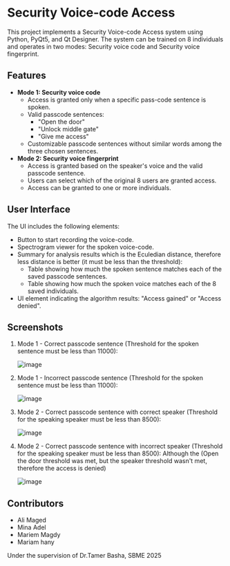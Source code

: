# Security Voice-code Access

This project implements a Security Voice-code Access system using Python, PyQt5, and Qt Designer. The system can be trained on 8 individuals and operates in two modes: Security voice code and Security voice fingerprint.

## Features

- **Mode 1: Security voice code**
  - Access is granted only when a specific pass-code sentence is spoken.
  - Valid passcode sentences:
    - "Open the door"
    - "Unlock middle gate"
    - "Give me access"
  - Customizable passcode sentences without similar words among the three chosen sentences.
- **Mode 2: Security voice fingerprint**
  - Access is granted based on the speaker's voice and the valid passcode sentence.
  - Users can select which of the original 8 users are granted access.
  - Access can be granted to one or more individuals.

## User Interface

The UI includes the following elements:
- Button to start recording the voice-code.
- Spectrogram viewer for the spoken voice-code.
- Summary for analysis results which is the Eculedian distance, therefore less distance is better (it must be less than the threshold):
  - Table showing how much the spoken sentence matches each of the saved passcode sentences.
  - Table showing how much the spoken voice matches each of the 8 saved individuals.
- UI element indicating the algorithm results: "Access gained" or "Access denied".

## Screenshots

1. Mode 1 - Correct passcode sentence (Threshold for the spoken sentence must be less than 11000):
   
   ![image](https://github.com/alimaged10/Voice-Security-Access-System/assets/115377600/089d197a-586b-4da0-99f6-81aa7a8b9db6)

2. Mode 1 - Incorrect passcode sentence (Threshold for the spoken sentence must be less than 11000):
   
   ![image](https://github.com/alimaged10/Voice-Security-Access-System/assets/115377600/16750b58-8b4e-4228-ba59-c6517d60ab33)

3. Mode 2 - Correct passcode sentence with correct speaker (Threshold for the speaking speaker must be less than 8500):
   
   ![image](https://github.com/alimaged10/Voice-Security-Access-System/assets/115377600/28edc5c9-81fb-4612-ab47-383d587deb24)

4. Mode 2 - Correct passcode sentence with incorrect speaker (Threshold for the speaking speaker must be less than 8500):
   Although the (Open the door threshold was met, but the speaker threshold wasn't met, therefore the access is denied)
   
   ![image](https://github.com/alimaged10/Voice-Security-Access-System/assets/115377600/ca4a6b52-2ae9-4908-90cf-e1d7cb095be0)


## Contributors

- Ali Maged
- Mina Adel
- Mariem Magdy
- Mariam hany

Under the supervision of Dr.Tamer Basha, SBME 2025
